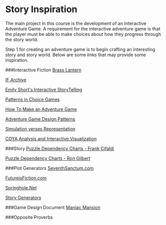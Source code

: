 # Story Inspiration

The main project in this course is the development of an Interactive Adventure Game.  A requirement for the interactive adventure game is that the player must be able to make choices about how they progress through the story world.

Step 1 for creating an adventure game is to begin crafting an interesting story and story world.  Below are some links that may provide some inspiration.  

###Interactive Fiction
[Brass Lantern](http://www.brasslantern.org/)

[IF Archive](http://www.ifarchive.org/)

[Emily Short's Interactive StoryTelling](https://emshort.wordpress.com/2009/08/23/idea-to-implementation/)

[Patterns in Choice Games](https://heterogenoustasks.wordpress.com/2015/01/26/standard-patterns-in-choice-based-games/)

[How To Make an Adventure Game](http://www.godpatterns.com/2010/08/how-to-make-adventure-game.html)

[Adventure Game Design Patterns](http://www.godpatterns.com/2006/04/adventure-game-design-patterns.html)

[Simulation verses Representation](http://www.ludology.org/articles/sim1/simulation101.html)

[COYA Analysis and Interactive Visualization](http://samizdat.cc/cyoa/)

###Story
[Puzzle Dependency Charts - Frank Cifaldi](http://www.gamasutra.com/view/news/189266/The_technique_LucasArts_used_to_design_its_classic_adventure_games.php)

[Puzzle Dependency Charts - Ron Gilbert ](http://grumpygamer.com/puzzle_dependency_charts) 

###Plot Generators
[SeventhSanctum.com
](http://www.seventhsanctum.com/index.php)

[FutureisFiction.com](http://futureisfiction.com/plotpoints/index.cgi)

[Springhole.Net](http://www.springhole.net/writing_roleplaying_randomators/index.html)

[Story Generators
](http://chaoticshiny.com/about.php)


###Game Design Document
[Maniac Mansion](http://grumpygamer.com/maniac_mansion_design_doc)





###Opposite Proverbs